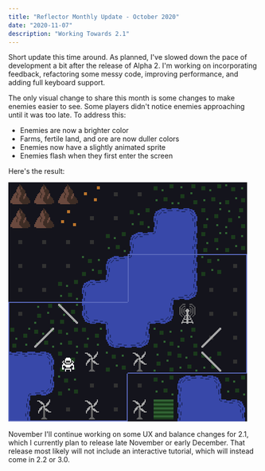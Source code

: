 ```yaml
---
title: "Reflector Monthly Update - October 2020"
date: "2020-11-07"
description: "Working Towards 2.1"
---
```


Short update this time around. As planned, I've slowed down the pace of development a bit after the release of Alpha 2. I'm working on incorporating feedback, refactoring some messy code, improving performance, and adding full keyboard support.

The only visual change to share this month is some changes to make enemies easier to see. Some players didn't notice enemies approaching until it was too late. To address this:

- Enemies are now a brighter color
- Farms, fertile land, and ore are now duller colors
- Enemies now have a slightly animated sprite
- Enemies flash when they first enter the screen

Here's the result:

![GIF](./flash_optimized.gif)

November I'll continue working on some UX and balance changes for 2.1, which I currently plan to release late November or early December. That release most likely will not include an interactive tutorial, which will instead come in 2.2 or 3.0.